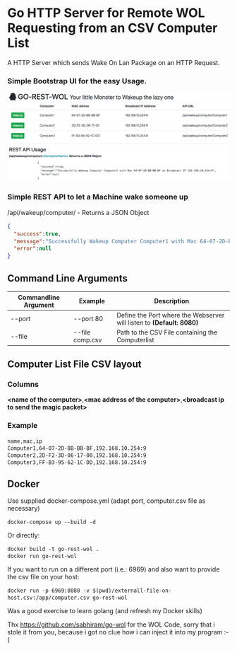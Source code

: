 # Go HTTP Server for Remote WOL Requesting from an CSV Computer List

A HTTP Server which sends Wake On Lan Package on an HTTP Request.

### Simple Bootstrap UI for the easy Usage.

![Screenshot](screenshot.PNG)

### Simple REST API to let a Machine wake someone up

/api/wakeup/computer/**<ComputerName>** -  Returns a JSON Object

```json
{
  "success":true,
  "message":"Successfully Wakeup Computer Computer1 with Mac 64-07-2D-BB-BB-BF on Broadcast IP 192.168.10.254:9",
  "error":null
}
```

## Command Line Arguments

| Commandline Argument | Example          | Description                                                                            |
| -------------------- | ---------------- | -------------------------------------------------------------------------------------- |
| --port               | --port 80        | Define the Port where the Webserver will listen to **(Default: 8080)**                 |
| --file               | --file comp.csv  | Path to the CSV File containing the Computerlist                                       |

## Computer List File CSV layout

### Columns
__&lt;name of the computer&gt;__,__&lt;mac address of the computer&gt;__,__&lt;broadcast ip to send the magic packet&gt;__


### Example
```csv
name,mac,ip
Computer1,64-07-2D-BB-BB-BF,192.168.10.254:9
Computer2,2D-F2-3D-06-17-00,192.168.10.254:9
Computer3,FF-B3-95-62-1C-DD,192.168.10.254:9
```

## Docker
Use supplied docker-compose.yml (adapt port, computer.csv file as necessary) 
```
docker-compose up --build -d
```
Or directly:

```
docker build -t go-rest-wol .
docker run go-rest-wol
```
If you want to run on a different port (i.e.: 6969) and also want to provide the csv file on your host:
```
docker run -p 6969:8080 -v $(pwd)/externall-file-on-host.csv:/app/computer.csv go-rest-wol

```


Was a good exercise to learn golang (and refresh my Docker skills)

Thx https://github.com/sabhiram/go-wol for the WOL Code, sorry that i stole it from you, because i got no clue how i can inject it into my program :-(
